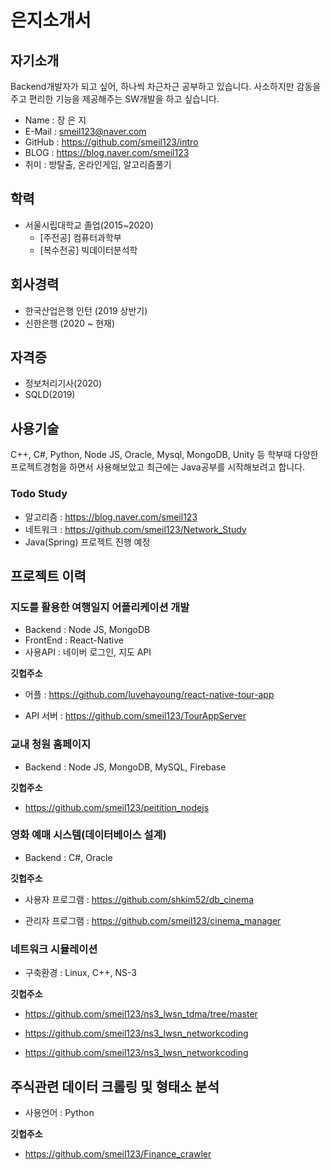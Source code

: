 # 은지소개서

## 자기소개

Backend개발자가 되고 싶어, 하나씩 차근차근 공부하고 있습니다.
사소하지만 감동을 주고 편리한 기능을 제공해주는 SW개발을 하고 싶습니다.

* Name : 장 은 지
* E-Mail : smeil123@naver.com
* GitHub : https://github.com/smeil123/intro
* BLOG : https://blog.naver.com/smeil123
* 취미 : 방탈출, 온라인게임, 알고리즘풀기

## 학력
* 서울시립대학교 졸업(2015~2020)
	* [주전공] 컴퓨터과학부
	* [복수전공] 빅데이터분석학

## 회사경력
* 한국산업은행 인턴  (2019 상반기)
* 신한은행 (2020 ~ 현재)

## 자격증
* 정보처리기사(2020)
* SQLD(2019)

## 사용기술
C++, C#, Python, Node JS, Oracle, Mysql, MongoDB, Unity 등
학부때 다양한 프로젝트경험을 하면서 사용해보았고
최근에는 Java공부를 시작해보려고 합니다.

### Todo Study
* 알고리즘 : https://blog.naver.com/smeil123
* 네트워크 : https://github.com/smeil123/Network_Study
* Java(Spring) 프로젝트 진행 예정

## 프로젝트 이력

###  지도를 활용한 여행일지 어플리케이션 개발

* Backend : Node JS, MongoDB
* FrontEnd : React-Native
* 사용API : 네이버 로그인, 지도 API

**깃헙주소**

* 어플 : https://github.com/luvehayoung/react-native-tour-app

* API 서버 : https://github.com/smeil123/TourAppServer


### 교내 청원 홈페이지

* Backend : Node JS, MongoDB, MySQL, Firebase

  

**깃헙주소**

* https://github.com/smeil123/peitition_nodejs
 

###  영화 예매 시스템(데이터베이스 설계)

* Backend : C#, Oracle

**깃헙주소**

* 사용자 프로그램 : https://github.com/shkim52/db_cinema

* 관리자 프로그램 : https://github.com/smeil123/cinema_manager

  

###  네트워크 시뮬레이션

* 구축환경 : Linux, C++, NS-3
 

**깃헙주소**

* https://github.com/smeil123/ns3_lwsn_tdma/tree/master

* https://github.com/smeil123/ns3_lwsn_networkcoding

* https://github.com/smeil123/ns3_lwsn_networkcoding

  

##  주식관련 데이터 크롤링 및 형태소 분석

* 사용언어 : Python  

**깃헙주소**

* https://github.com/smeil123/Finance_crawler
<!--stackedit_data:
eyJoaXN0b3J5IjpbLTg1MjIyMTU2OSwtMTQwMTQxMzU3NSw4MD
c2NzI1MDZdfQ==
-->
